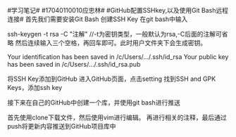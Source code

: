 #学习笔记#
#17040110010应忠林#
#GitHub配置SSHkey,以及使用Git Bash远程连接#
首先我们需要安装Git Bash
创建SSH Key
在git bash中输入

ssh-keygen -t rsa -C "注解"     //-t为密钥类型，一般默认为rsa,-C后面的注解可省略
然后连续输入三个空格，再回车即可。此时用户文件夹下会生成密钥。

Your identification has been saved in /c/Users/…/.ssh/id_rsa
Your public key has been saved in /c/Users/…/.ssh/id_rsa.pub


将SSH Key添加到GitHub
进入GitHub页面，点击setting
找到SSH and GPK Keys，添加ssh key

接下来在自己的GitHub中创建一个库，并使用git bash进行推送

首先使用clone下载文件，然后使用vim进行编辑。
再进行相关的注释，最后通过push将更新内容推送到GitHub项目库中




